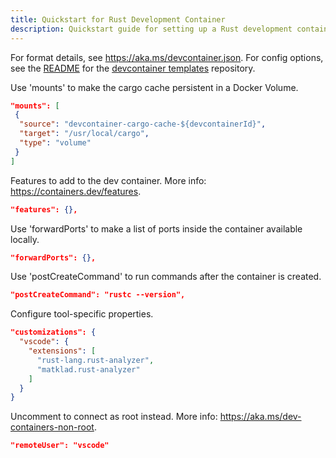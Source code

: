 ```yaml
---
title: Quickstart for Rust Development Container
description: Quickstart guide for setting up a Rust development container using devcontainers.
---
```


For format details, see <https://aka.ms/devcontainer.json>. For config options, see the [README](https://github.com/devcontainers/templates/blob/main/src/rust/README.md) for the [devcontainer templates](https://github.com/devcontainers/templates/tree/main/src/rust) repository.

Use 'mounts' to make the cargo cache persistent in a Docker Volume.

```json
"mounts": [
 {
  "source": "devcontainer-cargo-cache-${devcontainerId}",
  "target": "/usr/local/cargo",
  "type": "volume"
 }
]
```

Features to add to the dev container. More info: <https://containers.dev/features>.

```json
"features": {},
```

Use 'forwardPorts' to make a list of ports inside the container available locally.

```json
"forwardPorts": {},
```

Use 'postCreateCommand' to run commands after the container is created.

```json
"postCreateCommand": "rustc --version",
```

Configure tool-specific properties.

```json
"customizations": {
  "vscode": {
    "extensions": [
      "rust-lang.rust-analyzer",
      "matklad.rust-analyzer"
    ]
  }
}
```

Uncomment to connect as root instead. More info: <https://aka.ms/dev-containers-non-root>.

```json
"remoteUser": "vscode"
```
